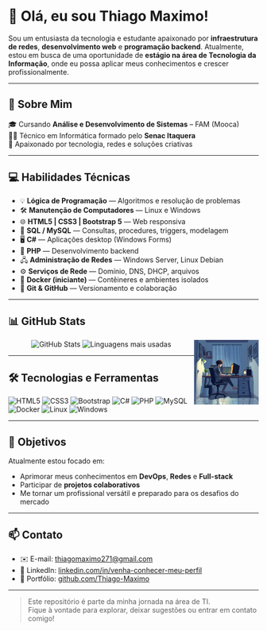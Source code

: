 <!-- Parte Inicial -->
# 👋 Olá, eu sou Thiago Maximo!
<!-----
<img src="img/pixlr-image-generator-d3fbe9a2-b994-4c5c-8b28-89dff3cc4b2c.png" alt="Foto de Thiago Maximo" width="160" />
!---->
Sou um entusiasta da tecnologia e estudante apaixonado por **infraestrutura de redes**, **desenvolvimento web** e **programação backend**. Atualmente, estou em busca de uma oportunidade de **estágio na área de Tecnologia da Informação**, onde eu possa aplicar meus conhecimentos e crescer profissionalmente.

---

<!-- Parte do Meio: Apresentação -->
## 💼 Sobre Mim

🎓 Cursando **Análise e Desenvolvimento de Sistemas** – FAM (Mooca)  
🧑‍🎓 Técnico em Informática formado pelo **Senac Itaquera**  
🚀 Apaixonado por tecnologia, redes e soluções criativas

---

<!-- Parte do Meio: Habilidades Técnicas -->
## 💻 Habilidades Técnicas

- 💡 **Lógica de Programação** — Algoritmos e resolução de problemas  
- 🛠️ **Manutenção de Computadores** — Linux e Windows  
- 🌐 **HTML5 | CSS3 | Bootstrap 5** — Web responsiva  
- 🐘 **SQL / MySQL** — Consultas, procedures, triggers, modelagem  
- 🖥️ **C#** — Aplicações desktop (Windows Forms)  
- 🐘 **PHP** — Desenvolvimento backend  
- 🖧 **Administração de Redes** — Windows Server, Linux Debian  
- ⚙️ **Serviços de Rede** — Domínio, DNS, DHCP, arquivos  
- 🐳 **Docker (iniciante)** — Contêineres e ambientes isolados  
- 🔧 **Git & GitHub** — Versionamento e colaboração  

---

<!-- Parte dos Gráficos -->
## 📊 GitHub Stats

<div align="center">
  <img src="https://github-readme-stats.vercel.app/api?username=Thiago-Maximo&show_icons=true&theme=tokyonight&hide_title=true" alt="GitHub Stats" />
  <img src="https://github-readme-stats.vercel.app/api/top-langs/?username=Thiago-Maximo&layout=compact&theme=tokyonight" alt="Linguagens mais usadas" />
  <img src="img/pixlr-image-generator-d3fbe9a2-b994-4c5c-8b28-89dff3cc4b2c.png" alt="Foto de Thiago Maximo" width="130" align="right"/>
</div>

---

<!-- Tecnologias e Ferramentas -->
## 🛠️ Tecnologias e Ferramentas

![HTML5](https://img.shields.io/badge/HTML5-E34F26?style=for-the-badge&logo=html5&logoColor=white)
![CSS3](https://img.shields.io/badge/CSS3-1572B6?style=for-the-badge&logo=css3&logoColor=white)
![Bootstrap](https://img.shields.io/badge/Bootstrap-563D7C?style=for-the-badge&logo=bootstrap&logoColor=white)
![C#](https://img.shields.io/badge/C%23-239120?style=for-the-badge&logo=c-sharp&logoColor=white)
![PHP](https://img.shields.io/badge/PHP-777BB4?style=for-the-badge&logo=php&logoColor=white)
![MySQL](https://img.shields.io/badge/MySQL-005C84?style=for-the-badge&logo=mysql&logoColor=white)
![Docker](https://img.shields.io/badge/Docker-2496ED?style=for-the-badge&logo=docker&logoColor=white)
![Linux](https://img.shields.io/badge/Linux-FCC624?style=for-the-badge&logo=linux&logoColor=black)
![Windows](https://img.shields.io/badge/Windows-0078D6?style=for-the-badge&logo=windows&logoColor=white)

---

<!-- Objetivos -->
## 🎯 Objetivos

Atualmente estou focado em:

- Aprimorar meus conhecimentos em **DevOps**, **Redes** e **Full-stack**  
- Participar de **projetos colaborativos**  
- Me tornar um profissional versátil e preparado para os desafios do mercado  

---

<!-- Contato -->
## 📫 Contato

- ✉️ E-mail: thiagomaximo271@gmail.com  
- 💼 LinkedIn: [linkedin.com/in/venha-conhecer-meu-perfil](https://linkedin.com/in/venha-conhecer-meu-perfil)  
- 📁 Portfólio: [github.com/Thiago-Maximo](https://github.com/Thiago-Maximo)

---

> Este repositório é parte da minha jornada na área de TI.  
> Fique à vontade para explorar, deixar sugestões ou entrar em contato comigo!

